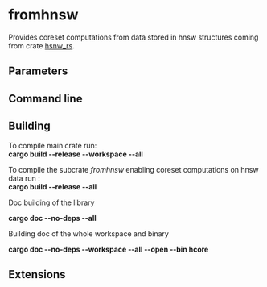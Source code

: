 # fromhnsw

Provides coreset computations from data stored in hnsw structures coming from crate [hsnw_rs](https://crates.io/crates/hnsw_rs).

## Parameters


## Command line

## Building

To compile main crate run:  
**cargo build --release --workspace --all**


To compile the subcrate *fromhnsw* enabling coreset computations on hnsw data run :  
**cargo build --release --all**

Doc building of the library

**cargo doc --no-deps  --all**

Building doc of the whole workspace and binary 

**cargo doc --no-deps  --workspace --all  --open --bin hcore**

## Extensions
